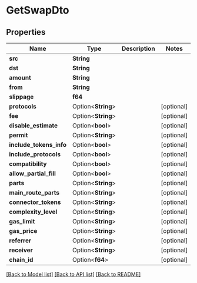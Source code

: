 # GetSwapDto

## Properties

| Name                      | Type               | Description | Notes       |
| ------------------------- | ------------------ | ----------- | ----------- |
| **src**                   | **String**         |             |             |
| **dst**                   | **String**         |             |             |
| **amount**                | **String**         |             |             |
| **from**                  | **String**         |             |             |
| **slippage**              | **f64**            |             |             |
| **protocols**             | Option<**String**> |             | \[optional] |
| **fee**                   | Option<**String**> |             | \[optional] |
| **disable\_estimate**     | Option<**bool**>   |             | \[optional] |
| **permit**                | Option<**String**> |             | \[optional] |
| **include\_tokens\_info** | Option<**bool**>   |             | \[optional] |
| **include\_protocols**    | Option<**bool**>   |             | \[optional] |
| **compatibility**         | Option<**bool**>   |             | \[optional] |
| **allow\_partial\_fill**  | Option<**bool**>   |             | \[optional] |
| **parts**                 | Option<**String**> |             | \[optional] |
| **main\_route\_parts**    | Option<**String**> |             | \[optional] |
| **connector\_tokens**     | Option<**String**> |             | \[optional] |
| **complexity\_level**     | Option<**String**> |             | \[optional] |
| **gas\_limit**            | Option<**String**> |             | \[optional] |
| **gas\_price**            | Option<**String**> |             | \[optional] |
| **referrer**              | Option<**String**> |             | \[optional] |
| **receiver**              | Option<**String**> |             | \[optional] |
| **chain\_id**             | Option<**f64**>    |             | \[optional] |

[\[Back to Model list\]](./#documentation-for-models) [\[Back to API list\]](./#documentation-for-api-endpoints) [\[Back to README\]](./)

